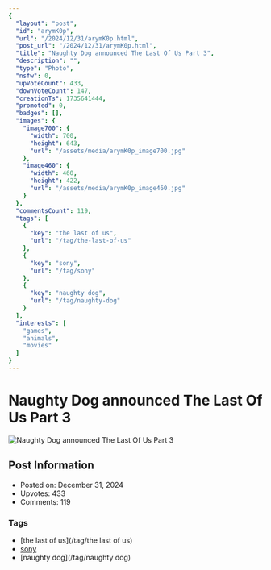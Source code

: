 ```yaml
---
{
  "layout": "post",
  "id": "arymK0p",
  "url": "/2024/12/31/arymK0p.html",
  "post_url": "/2024/12/31/arymK0p.html",
  "title": "Naughty Dog announced The Last Of Us Part 3",
  "description": "",
  "type": "Photo",
  "nsfw": 0,
  "upVoteCount": 433,
  "downVoteCount": 147,
  "creationTs": 1735641444,
  "promoted": 0,
  "badges": [],
  "images": {
    "image700": {
      "width": 700,
      "height": 643,
      "url": "/assets/media/arymK0p_image700.jpg"
    },
    "image460": {
      "width": 460,
      "height": 422,
      "url": "/assets/media/arymK0p_image460.jpg"
    }
  },
  "commentsCount": 119,
  "tags": [
    {
      "key": "the last of us",
      "url": "/tag/the-last-of-us"
    },
    {
      "key": "sony",
      "url": "/tag/sony"
    },
    {
      "key": "naughty dog",
      "url": "/tag/naughty-dog"
    }
  ],
  "interests": [
    "games",
    "animals",
    "movies"
  ]
}
---
```


# Naughty Dog announced The Last Of Us Part 3

![Naughty Dog announced The Last Of Us Part 3](/assets/media/arymK0p_image700.jpg)

## Post Information

- Posted on: December 31, 2024
- Upvotes: 433
- Comments: 119

### Tags

- [the last of us](/tag/the last of us)
- [sony](/tag/sony)
- [naughty dog](/tag/naughty dog)
